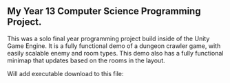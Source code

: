 ## My Year 13 Computer Science Programming Project.

This was a solo final year programming project build inside of the Unity Game Engine. 
It is a fully functional demo of a dungeon crawler game, with easily scalable enemy and room types. 
This demo also has a fully functional minimap that updates based on the rooms in the layout.

Will add executable download to this file:
